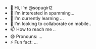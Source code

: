 - 👋 Hi, I’m @sopugirl2
- 👀 I’m interested in spamming...
- 🌱 I’m currently learning ...
- 💞️ I’m looking to collaborate on mobile..
- 📫 How to reach me ..
- 😄 Pronouns: ...
- ⚡ Fun fact: ...

<!---
sopugirl2/sopugirl2 is a ✨ special ✨ repository because its `README.md` (this file) appears on your GitHub profile.
You can click the Preview link to take a look at your changes.
--->
